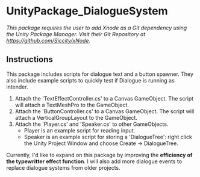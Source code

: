# UnityPackage_DialogueSystem

*This package requires the user to add Xnode as a Git dependency using the Unity Package Manager.
Visit their Git Repository at https://github.com/Siccity/xNode.*

## Instructions
This package includes scripts for dialogue text and a button spawner. 
They also include example scripts to quickly test if Dialogue is running as intender.

1. Attach the 'TextEffectController.cs' to a Canvas GameObject. The script will attach a TextMeshPro to the GameObject.
2. Attach the 'ButtonController.cs' to a Canvas GameObject. The script will attach a VerticalGroupLayout to the GameObject.
3. Attach the 'Player.cs' and 'Speaker.cs' to other GameObjects. 
    - Player is an example script for reading input.
    - Speaker is an example script for storing a 'DialogueTree': right click the Unity Project Window and choose Create -> DialogueTree.

Currently, I'd like to expand on this package by improving the **efficiency of the typewritter effect function**. I will also add more dialogue events to replace dialogue systems from older projects.
